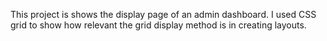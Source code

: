 This project is shows the display page of an admin dashboard. I used CSS grid to show how relevant the grid display method is in creating layouts.